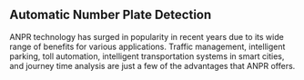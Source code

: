 ## Automatic Number Plate Detection

ANPR technology has surged in popularity in recent years due to its wide range of benefits for various applications. Traffic management, intelligent parking, toll automation, intelligent transportation systems in smart cities, and journey time analysis are just a few of the advantages that ANPR offers.



